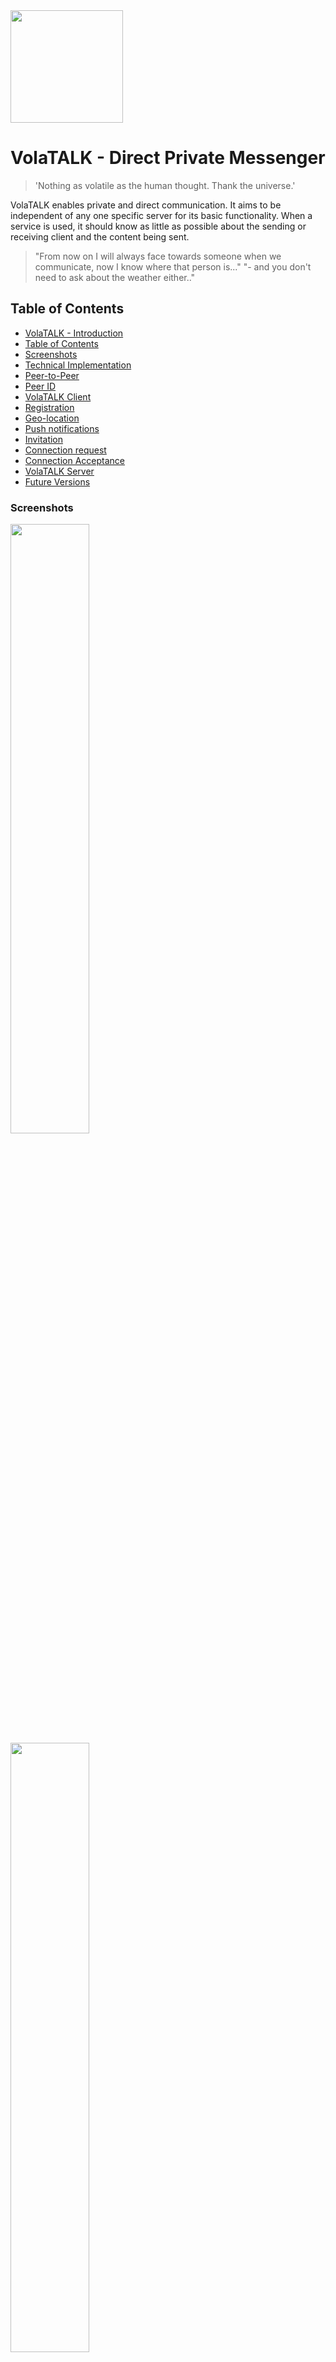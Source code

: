 <img src="https://github.com/bosskabouter/volatalk/blob/162accd60808545d7a7227e8fe3f8b2e47a49477/logo/volatalk-logo-color-v1.png" width="180px"/>

# VolaTALK - Direct Private Messenger

> 'Nothing as volatile as the human thought. Thank the universe.'

VolaTALK enables private and direct communication. It aims to be independent of any one specific server for its basic functionality. When a service is used, it should know as little as possible about the sending or receiving client and the content being sent.

> "From now on I will always face towards someone when we communicate, now I know where that person is..."
> "- and you don't need to ask about the weather either.."

## Table of Contents

- [VolaTALK - Introduction](#volatalk---direct-messenger)
- [Table of Contents](#table-of-contents)
- [Screenshots](#screenshots)
- [Technical Implementation](#technical-implementation)
- [Peer-to-Peer](#peer-to-peer)
- [Peer ID](#peer-id)
- [VolaTALK Client](#volatalk-client)
- [Registration](#registration)
- [Geo-location](#geo-location)
- [Push notifications](#push-notifications)
- [Invitation](#invitation)
- [Connection request](#connection-request)
- [Connection Acceptance](#connection-acceptance)
- [VolaTALK Server](#volatalk-server)
- [Future Versions](#future-versions)

### Screenshots

<img src="https://github.com/bosskabouter/volatalk/blob/44db4f7c438258ccbdd35e5c5f30f3b07b4df637/client/public/screenshots/Messages.png" width="50%"/>

<img src="https://github.com/bosskabouter/volatalk/blob/44db4f7c438258ccbdd35e5c5f30f3b07b4df637/client/public/screenshots/contacts.png" width="50%"/>

## Technical Implementation

VolaTALK describes a way for browsers to establish a trusted connection while not relying on a single centralized server.

### Peer-to-Peer

Once a Peer found another Peer, no other services are needed for their communication during the existence of their WebRTC session.

In order to find each other and establish these sessions, peers register on a [WebRTC Signaling server, or Peer Server] (https://webrtc.org/). PeerJS (https://peerjs.com/) is a reference implementation and can be installed anywhere. They also offer a public [default instance](https://0.peerjs.com/).

#### Peer ID

A VolaTALK peer registers to a Signaling server with a Base58 encoded public key exponent of the ECDSA SHA-384 JSON WebKey.

Peer IDs are shared between users in 'copy-and-paste' invites. The application includes a QR generator and reader to facilitate the exchange of trusted invites.

The private key is stored in a Dexie encrypted IndexedDB.

### VolaTALK Client

A Progressive Web App as reference of the VolaTALK protocol, bootstrapped with [Create React App](https://github.com/facebookincubator/create-react-app) using the the `pwa-starter` template.

Future Feature: An Angular reference implementation, possibly trying out cloud storage https://Back4App.com.

#### Registration

A user can register by simply accepting 'Anonymous' as its nickname. A default avatar (thanks http://thispersondosnotexist.com) is loaded but will appear for every contact differently (no CORS - no fetch).

A user can save a base64 encoded image into his profile. The picture is downsized because it is send within the connection metadata on every connection request.

##### Geo-location

The application permits "Follow Me" functionality. Users who both opt-in are able to see their own and other's estimated physical location, distance and bearing from each other, alongside local and remote weather conditions (thanks https://openweathermap.org/). By having several contacts using this feature the request information send to this service will render useless for identification of location tracking purposes.

#### Push notifications

Users can receive messages through the Push notification API of the browser. The Push subscription registered in the service worker is saved not on the Push Server (as usual), but in the user's profile and send out only to accepted contacts. A contact, trying to send a message while a user is offline, will send the user's subscription to the Push Server together with an encrypted payload. The push server does not know the ID of the receiver so cannot decrypt with the 'secret' Peer ID. It just received a URL (subscription endpoint) to resend the encrypted payload to.

Drawing here

The client uses it's own peer ID as secret key to decrypt any message it receives through push notifications. Not so secret, but since the Push Server does not know who is the receiver (only who is the sender) it cannot decrypt the message. The Browser's Push Provider does not know the user's Peer ID so they cannot decipher either.

#### Invitation

Users can invite others by sharing an invitation. This invite is a URL pointing to the origin of the location where the sender installed the PWA from (https://volatalk.org), concatenated (?) with the following parameters;

    1. The Peer ID of the sender (f)
    2. An additional invitation text (k)
    3. [1 + 2] signed with sender’s private key (s)

A signed invitation prevents people from creating invites in name of someone else. Only the user can create a signed invite. Others can however resend an invitation the user sent out earlier, or try to establish a connection to an otherwise known Peer ID.

    Future Feature: ShContacts should not need to know the user's endpoint, just give a cipher which the push server knows how to handle.are Peer ID directly. You can always block someone.

The application permits transmission of the invite through QR.

#### Connection request

When a peer requests a connection to another peer, a signature is sent in the connection metadata, containing Peer ID of the receiver and is signed with the private key of the requester. The receiver uses the requester Peer ID to verify the signature before the connection is accepted.

### Connection Acceptance

As long as the contact is not accepted, or declined later on, no connection will be permitted. Once a connection is permitted, all up-to-date user metadata `IContactResume` is synchronized between the two contacts and data can be send and A/V calls established.

## VolaTALK Server

VolaTALK Server runs on NodeJS and three main packages deliver basic services needed for VolaTALK clients;

1. a static HTTPS Express Server with SPDY, Cors and compression capabilities. The Client PWA can be installed from any location, no reference to static content on https://volatalk.org.
2. a PeerJS server instance (https://peer.pm:999). VolaTALK's Peer Server will extend the default Peer Server to guarantee authenticity of the connected clients by validating a signature in the connection token. Not yet implemented. Depends on BIP39 key.
3. a Web-PUSH API responding to posts for push messages (https://peered.me:432/push). Push Payload is encrypted by the sender and can only be decoded by receiver. Neither this Push Server nor the Browser Notification provider (endpoint) are able to read this content. Requests with too large `content-length` in their post request header (max 4Kb.) receive `HTTP status 507`. The body of the request contains the subscription endpoint and the encrypted payload. The server passes the endpoint and the payload on to the Web-Push API (https://github.com/web-push-libs/web-push).

## Future versions

### Recovery phrase

Create a Mnemonic BIP39 private key (12 word recovery phrase) and display in Account Setup to enable the user to recover his account in case the storage was wiped or device was lost.

Contacts and messages would not be recovered with just the mnemonics, but once a contact comes back online and tries to contact user, his address will be restored and connection can be reestablished. That's like writing down your phone on a paper and being able to receive calls anywhere you are (with connected browser and the paper).

### Dynamic Signaling

The client currently uses one static [VolaTALK Peer Server](https://peer.pm:999).
To obtain the main objective of the project it is vitally import to be able to handle multi-signaling servers.

The Client will choose automatically (and randomly) from a pool of available Peer Servers registered in the application.

It maintains a 'sticky' relation with that Server during his subscription to VolaTALK, or untill further notice.

This preferred instance is sent out in connection metadata with other contacts.

The user could choose a preferred server or add their own private instance.

#### Account Hijacking

A default PeerJS Signaling Server accepts any base58 endoded id, as long as it is not taken already by another peer.

If that currently happens, the hijacker wouldn't be able to establish a connection with any volatalk client since they require valid signature during handshake. But they could occupy the spot of the real owner of this address.

#### Prevent occupied ID

VolaTALK Peer Servers with Hijacking protection [VolaTALK Server](#volatalk-server) are indicated with a lock and are marked as preferred inside this pool.

A user trying to find his contact will first try at the preferred server of that contact, but will try other instances if this fails. Once an session with the contact is established, the connection with that Peer Server is eliminated, but the session with the client remains. This could potentially resolve (partly) the scalability issue with PeerJS. Much like walking down a hallway looking in every room for your contact. Once you found the contact, establish 'the session' and leave the hallway.

When the client decides to change his preferred signaling server instance (the room), new connection metadata is sent out to all its contacts containing the new sticky relation with the newly chosen Peer Server.
This process could be triggered automatically at set intervals, or when response times for establishing connections degrade.

If a contact is not online nor pushed at given moment to be informed about the change, this contact will not be able to find the user at its old preferred signaling server. In that case the contact continues looking on other signaling servers, or wait until the user comes back online and contacts him.

### Encrypt Push Subscription

Currenly Push Subscription endpoints are shared openly between contacts. A future version should encrypt this endpoint so that only the Push Server can decrypt it once it is sent by one of his contacts.

### Allows Geo visibility to certain contacts only.

### Personal VAPID Key:

Create a VAPID key pair for each client subscription, so that VAPID public key isn't a global static and pertains only to the given client. This Vapid key pair should however be generated on the Push Server, so clients registering for push notifications should request their VAPID key pair from this server.

## License

This project is licensed under the MIT License.
